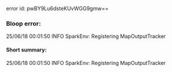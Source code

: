 error id: pwBY9Lu6dsteKUvWGG9gmw==
### Bloop error:

25/06/18 00:01:50 INFO SparkEnv: Registering MapOutputTracker
#### Short summary: 

25/06/18 00:01:50 INFO SparkEnv: Registering MapOutputTracker